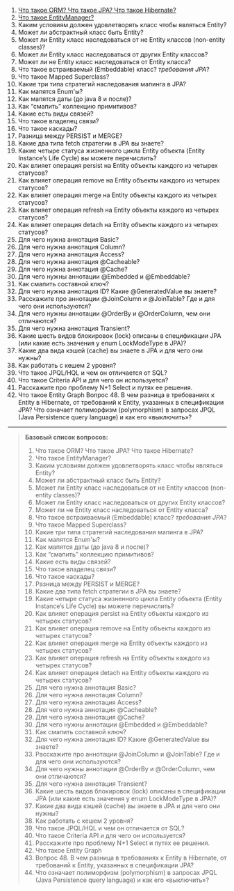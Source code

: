 1. [Что такое ORM? Что такое JPA? Что такое Hibernate?](solutions/01_ORM_JPA_Hibernate.md)
2. [Что такое EntityManager?](solutions/02_EntityManager.md)
3. Каким условиям должен удовлетворять класс чтобы являться Entity?
4. Может ли абстрактный класс быть Entity?
5. Может ли Entity класс наследоваться от не Entity классов (non-entity classes)?
6. Может ли Entity класс наследоваться от других Entity классов?
7. Может ли не Entity класс наследоваться от Entity класса?
8. Что такое встраиваемый (Embeddable) класс? _требования JPA_?
9. Что такое Mapped Superclass?
10. Какие три типа стратегий наследования мапинга в JPA?
11. Как мапятся Enum'ы?
12. Как мапятся даты (до java 8 и после)?
13. Как “смапить” коллекцию примитивов?
14. Какие есть виды связей?
15. Что такое владелец связи?
16. Что такое каскады?
17. Разница между PERSIST и MERGE?
18. Какие два типа fetch стратегии в JPA вы знаете?
19. Какие четыре статуса жизненного цикла Entity объекта (Entity Instance’s Life Cycle) вы можете перечислить?
20. Как влияет операция persist на Entity объекты каждого из четырех статусов?
21. Как влияет операция remove на Entity объекты каждого из четырех статусов?
22. Как влияет операция merge на Entity объекты каждого из четырех статусов?
23. Как влияет операция refresh на Entity объекты каждого из четырех статусов?
24. Как влияет операция detach на Entity объекты каждого из четырех статусов?
25. Для чего нужна аннотация Basic?
26. Для чего нужна аннотация Column?
27. Для чего нужна аннотация Access?
28. Для чего нужна аннотация @Cacheable?
29. Для чего нужна аннотация @Cache?
30. Для чего нужны аннотации @Embedded и @Embeddable?
31. Как смапить составной ключ?
32. Для чего нужна аннотация ID? Какие @GeneratedValue вы знаете?
33. Расскажите про аннотации @JoinColumn и @JoinTable? Где и для чего они используются?
34. Для чего нужны аннотации @OrderBy и @OrderColumn, чем они отличаются?
35. Для чего нужна аннотация Transient?
36. Какие шесть видов блокировок (lock) описаны в спецификации JPA (или какие есть значения у enum LockModeType в JPA)?
37. Какие два вида кэшей (cache) вы знаете в JPA и для чего они нужны?
38. Как работать с кешем 2 уровня?
39. Что такое JPQL/HQL и чем он отличается от SQL?
40. Что такое Criteria API и для чего он используется?
41. Расскажите про проблему N+1 Select и путях ее решения.
42. Что такое Entity Graph
Вопрос 48. В чем разница в требованиях к Entity в Hibernate, от требований к Entity, указанных в спецификации JPA?
Что означает полиморфизм (polymorphism) в запросах JPQL (Java Persistence query language) и как его «выключить»?

---

> **Базовый список вопросов:**
> 1. Что такое ORM? Что такое JPA? Что такое Hibernate?
> 2. Что такое EntityManager?
> 3. Каким условиям должен удовлетворять класс чтобы являться Entity?
> 4. Может ли абстрактный класс быть Entity?
> 5. Может ли Entity класс наследоваться от не Entity классов (non-entity classes)?
> 6. Может ли Entity класс наследоваться от других Entity классов?
> 7. Может ли не Entity класс наследоваться от Entity класса?
> 8. Что такое встраиваемый (Embeddable) класс? _требования JPA_?
> 9. Что такое Mapped Superclass?
> 10. Какие три типа стратегий наследования мапинга в JPA?
> 11. Как мапятся Enum'ы?
> 12. Как мапятся даты (до java 8 и после)?
> 13. Как “смапить” коллекцию примитивов?
> 14. Какие есть виды связей?
> 15. Что такое владелец связи?
> 16. Что такое каскады?
> 17. Разница между PERSIST и MERGE?
> 18. Какие два типа fetch стратегии в JPA вы знаете?
> 19. Какие четыре статуса жизненного цикла Entity объекта (Entity Instance’s Life Cycle) вы можете перечислить?
> 20. Как влияет операция persist на Entity объекты каждого из четырех статусов?
> 21. Как влияет операция remove на Entity объекты каждого из четырех статусов?
> 22. Как влияет операция merge на Entity объекты каждого из четырех статусов?
> 23. Как влияет операция refresh на Entity объекты каждого из четырех статусов?
> 24. Как влияет операция detach на Entity объекты каждого из четырех статусов?
> 25. Для чего нужна аннотация Basic?
> 26. Для чего нужна аннотация Column?
> 27. Для чего нужна аннотация Access?
> 28. Для чего нужна аннотация @Cacheable?
> 29. Для чего нужна аннотация @Cache?
> 30. Для чего нужны аннотации @Embedded и @Embeddable?
> 31. Как смапить составной ключ?
> 32. Для чего нужна аннотация ID? Какие @GeneratedValue вы знаете?
> 33. Расскажите про аннотации @JoinColumn и @JoinTable? Где и для чего они используются?
> 34. Для чего нужны аннотации @OrderBy и @OrderColumn, чем они отличаются?
> 35. Для чего нужна аннотация Transient?
> 36. Какие шесть видов блокировок (lock) описаны в спецификации JPA (или какие есть значения у enum LockModeType в JPA)?
> 37. Какие два вида кэшей (cache) вы знаете в JPA и для чего они нужны?
> 38. Как работать с кешем 2 уровня?
> 39. Что такое JPQL/HQL и чем он отличается от SQL?
> 40. Что такое Criteria API и для чего он используется?
> 41. Расскажите про проблему N+1 Select и путях ее решения.
> 42. Что такое Entity Graph
> 43. Вопрос 48. В чем разница в требованиях к Entity в Hibernate, от требований к Entity, указанных в спецификации JPA?
> 44. Что означает полиморфизм (polymorphism) в запросах JPQL (Java Persistence query language) и как его «выключить»?


